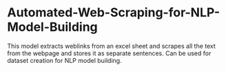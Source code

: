 # Automated-Web-Scraping-for-NLP-Model-Building
This model extracts weblinks from an excel sheet and scrapes all the text from the webpage and stores it as separate sentences. 
Can be used for dataset creation for NLP model building.
